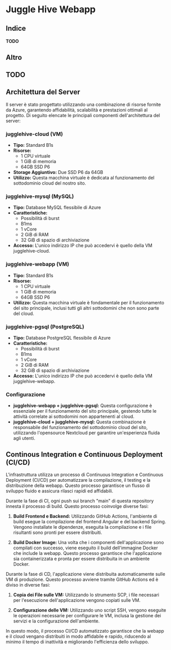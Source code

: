 # Juggle Hive Webapp

## Indice

#### TODO

## Altro

## TODO

## Architettura del Server

Il server è stato progettato utilizzando una combinazione di risorse fornite da Azure, garantendo affidabilità, scalabilità e prestazioni ottimali al progetto.
Di seguito elencate le principali componenti dell'architettura del server:

### jugglehive-cloud (VM)
- **Tipo:** Standard B1s
- **Risorse:** 
  - 1 CPU virtuale
  - 1 GiB di memoria
  - 64GB SSD P6
- **Storage Aggiuntivo:** Due SSD P6 da 64GB
- **Utilizzo:** Questa macchina virtuale è dedicata al funzionamento del sottodominio cloud del nostro sito. 

### jugglehive-mysql (MySQL)
- **Tipo:** Database MySQL flessibile di Azure
- **Caratteristiche:** 
  - Possibilità di burst
  - B1ms
  - 1 vCore
  - 2 GiB di RAM
  - 32 GiB di spazio di archiviazione
- **Accesso:** L'unico indirizzo IP che può accedervi è quello della VM jugglehive-cloud.

### jugglehive-webapp (VM)
- **Tipo:** Standard B1s
- **Risorse:** 
  - 1 CPU virtuale
  - 1 GiB di memoria
  - 64GB SSD P6
- **Utilizzo:** Questa macchina virtuale è fondamentale per il funzionamento del sito principale, inclusi tutti gli altri sottodomini che non sono parte del cloud.

### jugglehive-pgsql (PostgreSQL)
- **Tipo:** Database PostgreSQL flessibile di Azure
- **Caratteristiche:** 
  - Possibilità di burst
  - B1ms
  - 1 vCore
  - 2 GiB di RAM
  - 32 GiB di spazio di archiviazione
- **Accesso:** L'unico indirizzo IP che può accedervi è quello della VM jugglehive-webapp.

### Configurazione
- **jugglehive-webapp + jugglehive-pgsql:** Questa configurazione è essenziale per il funzionamento del sito principale, gestendo tutte le attività correlate ai sottodomini non appartenenti al cloud.
- **jugglehive-cloud + jugglehive-mysql:** Questa combinazione è responsabile del funzionamento del sottodominio cloud del sito, utilizzando l'opensource Nextcloud per garantire un'esperienza fluida agli utenti.

## Continous Integration e Continuous Deployment (CI/CD)

L'infrastruttura utilizza un processo di Continuous Integration e Continuous Deployment (CI/CD) per automatizzare la compilazione, il testing e la distribuzione della webapp. Questo processo garantisce un flusso di sviluppo fluido e assicura rilasci rapidi ed affidabili.

Durante la fase di CI, ogni push sui branch "main" di questa repository innesta il processo di build. Questo processo coinvolge diverse fasi:

1. **Build Frontend e Backend:** Utilizzando GitHub Actions, l'ambiente di build esegue la compilazione del frontend Angular e del backend Spring. Vengono installate le dipendenze, eseguita la compilazione e i file risultanti sono pronti per essere distribuiti.

2. **Build Docker Image:** Una volta che i componenti dell'applicazione sono compilati con successo, viene eseguito il build dell'immagine Docker che include la webapp. Questo processo garantisce che l'applicazione sia containerizzata e pronta per essere distribuita in un ambiente Docker.

Durante la fase di CD, l'applicazione viene distribuita automaticamente sulle VM di produzione. Questo processo avviene tramite GitHub Actions ed è diviso in diverse fasi:

1. **Copia dei File sulle VM:** Utilizzando lo strumento SCP, i file necessari per l'esecuzione dell'applicazione vengono copiati sulle VM.

2. **Configurazione delle VM:** Utilizzando uno script SSH, vengono eseguite le operazioni necessarie per configurare le VM, inclusa la gestione dei servizi e la configurazione dell'ambiente.

In questo modo, il processo CI/CD automatizzato garantisce che la webapp e il cloud vengano distribuiti in modo affidabile e rapido, riducendo al minimo il tempo di inattività e migliorando l'efficienza dello sviluppo.